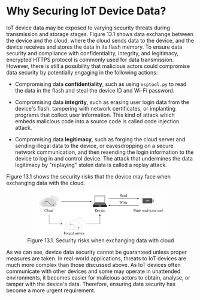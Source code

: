 # Why Securing IoT Device Data?

IoT device data may be exposed to varying security threats during
transmission and storage stages. Figure 13.1 shows data exchange between
the device and the cloud, where the cloud sends data to the device, and
the device receives and stores the data in its flash memory. To ensure
data security and compliance with confidentiality, integrity, and
legitimacy, encrypted HTTPS protocol is commonly used for data
transmission. However, there is still a possibility that malicious
actors could compromise data security by potentially engaging in the
following actions:

-   Compromising data **confidentiality**, such as using `esptool.py` to
    read the data in the flash and steal the device ID and Wi-Fi
    password.

-   Compromising data **integrity**, such as erasing user login data
    from the device's flash, tampering with network certificates, or
    implanting programs that collect user information. This kind of
    attack which embeds malicious code into a source code is called code
    injection attack.

-   Compromising data **legitimacy**, such as forging the cloud server
    and sending illegal data to the device, or eavesdropping on a secure
    network communication, and then resending the login information to
    the device to log in and control device. The attack that undermines
    the data legitimacy by "replaying" stolen data is called a replay
    attack.

Figure 13.1 shows the security risks that the device may face when
exchanging data with the cloud.

<figure align="center">
    <img src="../../Pics/D13Z/13-1.png" width="80%">
    <figcaption>Figure 13.1. Security risks when exchanging data with cloud</figcaption>
</figure>

As we can see, device data security cannot be guaranteed unless proper
measures are taken. In real-world applications, threats to IoT devices
are much more complex than those discussed above. As IoT devices often
communicate with other devices and some may operate in unattended
environments, it becomes easier for malicious actors to obtain, analyse,
or tamper with the device's data. Therefore, ensuring data security has
become a more urgent requirement.
